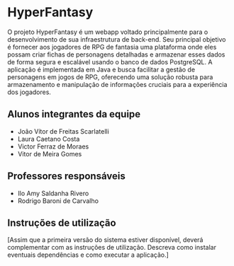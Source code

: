 # HyperFantasy

O projeto HyperFantasy é um webapp voltado principalmente para o desenvolvimento de sua infraestrutura de back-end. Seu principal objetivo é fornecer aos jogadores de RPG de fantasia uma plataforma onde eles possam criar fichas de personagens detalhadas e armazenar esses dados de forma segura e escalável usando o banco de dados PostgreSQL. A aplicação é implementada em Java e busca facilitar a gestão de personagens em jogos de RPG, oferecendo uma solução robusta para armazenamento e manipulação de informações cruciais para a experiência dos jogadores.

## Alunos integrantes da equipe

* João Vítor de Freitas Scarlatelli
* Laura Caetano Costa
* Victor Ferraz de Moraes
* Vitor de Meira Gomes

## Professores responsáveis

* Ilo Amy Saldanha Rivero
* Rodrigo Baroni de Carvalho

## Instruções de utilização

[Assim que a primeira versão do sistema estiver disponível, deverá complementar com as instruções de utilização. Descreva como instalar eventuais dependências e como executar a aplicação.]
